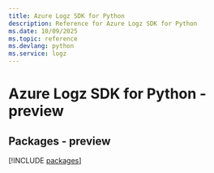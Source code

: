 ```yaml
---
title: Azure Logz SDK for Python
description: Reference for Azure Logz SDK for Python
ms.date: 10/09/2025
ms.topic: reference
ms.devlang: python
ms.service: logz
---
```

# Azure Logz SDK for Python - preview
## Packages - preview
[!INCLUDE [packages](logz-index.md)]